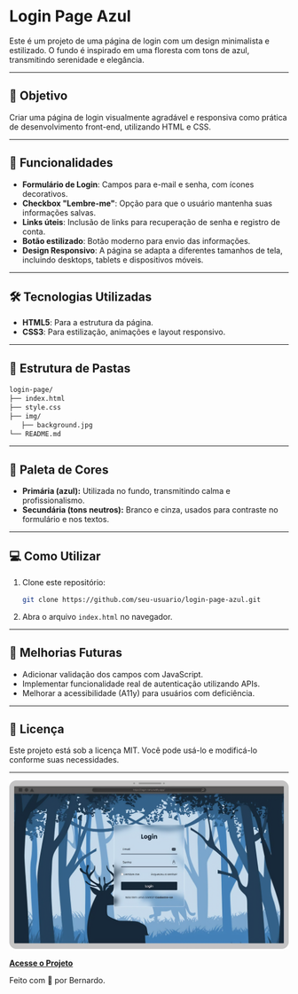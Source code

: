# Login Page Azul

Este é um projeto de uma página de login com um design minimalista e estilizado. O fundo é inspirado em uma floresta com tons de azul, transmitindo serenidade e elegância.

---

## 🎯 Objetivo
Criar uma página de login visualmente agradável e responsiva como prática de desenvolvimento front-end, utilizando HTML e CSS.

---

## 🚀 Funcionalidades
- **Formulário de Login**: Campos para e-mail e senha, com ícones decorativos.
- **Checkbox "Lembre-me"**: Opção para que o usuário mantenha suas informações salvas.
- **Links úteis**: Inclusão de links para recuperação de senha e registro de conta.
- **Botão estilizado**: Botão moderno para envio das informações.
- **Design Responsivo**: A página se adapta a diferentes tamanhos de tela, incluindo desktops, tablets e dispositivos móveis.

---

## 🛠️ Tecnologias Utilizadas
- **HTML5**: Para a estrutura da página.
- **CSS3**: Para estilização, animações e layout responsivo.

---

## 📂 Estrutura de Pastas
```
login-page/
├── index.html
├── style.css
├── img/
   ├── background.jpg
└── README.md
```

---

## 🎨 Paleta de Cores
- **Primária (azul):** Utilizada no fundo, transmitindo calma e profissionalismo.
- **Secundária (tons neutros):** Branco e cinza, usados para contraste no formulário e nos textos.

---

## 💻 Como Utilizar
1. Clone este repositório:
   ```bash
   git clone https://github.com/seu-usuario/login-page-azul.git
   ```
2. Abra o arquivo `index.html` no navegador.

---

## 🌟 Melhorias Futuras
- Adicionar validação dos campos com JavaScript.
- Implementar funcionalidade real de autenticação utilizando APIs.
- Melhorar a acessibilidade (A11y) para usuários com deficiência.

---

## 📜 Licença
Este projeto está sob a licença MIT. Você pode usá-lo e modificá-lo conforme suas necessidades.

---

![Mockup da página](./img/mockup.png)

**[Acesse o Projeto](https://login-rena.netlify.app/)**

Feito com 💙 por Bernardo.
